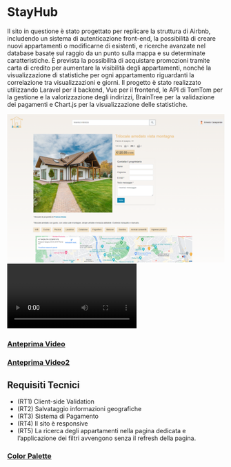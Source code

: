 # StayHub
Il sito in questione è stato progettato per replicare la struttura di Airbnb, includendo un sistema di autenticazione front-end, la possibilità di creare nuovi appartamenti o modificarne di esistenti, e ricerche avanzate nel database basate sul raggio da un punto sulla mappa e su determinate caratteristiche. È prevista la possibilità di acquistare promozioni tramite carta di credito per aumentare la visibilità degli appartamenti, nonché la visualizzazione di statistiche per ogni appartamento riguardanti la correlazione tra visualizzazioni e giorni. Il progetto è stato realizzato utilizzando Laravel per il backend, Vue per il frontend, le API di TomTom per la gestione e la valorizzazione degli indirizzi, BrainTree per la validazione dei pagamenti e Chart.js per la visualizzazione delle statistiche.

![alt text](https://github.com/Andrea-Calligari/boolbnb-team-6/blob/main/StayHub.png?raw=true)
![alt text](https://github.com/Andrea-Calligari/boolbnb-team-6/blob/main/StayHub.mp4?raw=true)

 ### [Anteprima Video](https://github.com/Andrea-Calligari/boolbnb-team-6/blob/main/StayHub.mp4)

 ### [Anteprima Video2](https://github.com/Andrea-Calligari/boolbnb-team-6/main/StayHub.mp4)
 
## Requisiti Tecnici
 - (RT1) Client-side Validation 
 - (RT2) Salvataggio informazioni geografiche 
 - (RT3) Sistema di Pagamento 
 - (RT4) Il sito è responsive 
 - (RT5) La ricerca degli appartamenti nella pagina dedicata e l’applicazione dei filtri avvengono senza il refresh della pagina.


 ### [Color Palette](https://github.com/user/repo/blob/branch/other_file.md)
